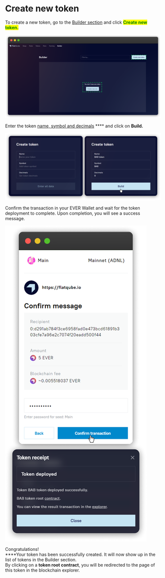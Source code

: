 # Create new token

To create a new token, go to the [Builder section](../) and click <mark style="color:green;">**Create new token.**</mark>

![](<../../../.gitbook/assets/image (146).png>)

Enter the token [name, symbol and decimals](../interface/token-page.md) **** and click on **Build.**

![](<../../../.gitbook/assets/image (108).png>)

Confirm the transaction in your EVER Wallet and wait for the token deployment to complete. Upon completion, you will see a success message.

![](<../../../.gitbook/assets/image (180).png>)

Congratulations! \
****Your token has been successfully created. It will now show up in the list of tokens in the Builder section. \
By clicking on a **token root contract**, you will be redirected to the page of this token in the blockchain explorer.
